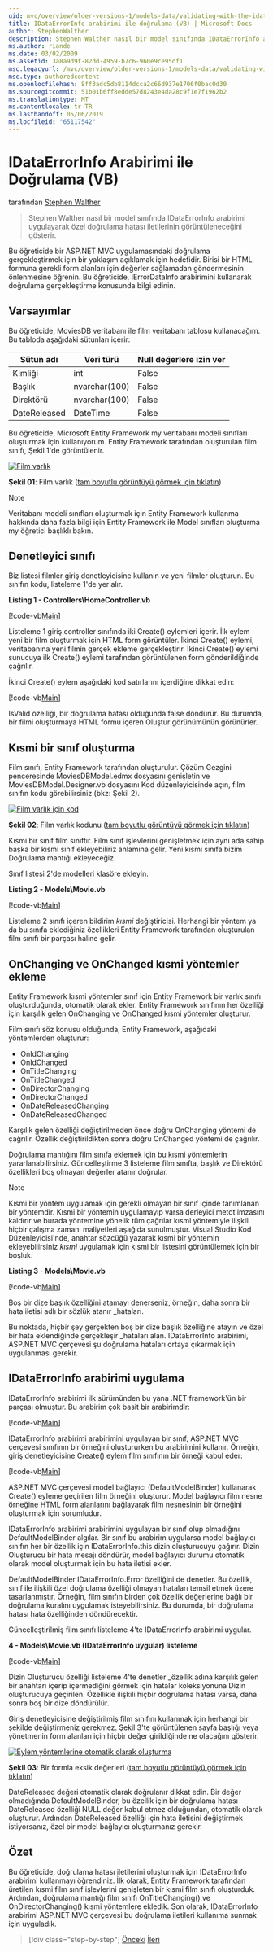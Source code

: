 ```yaml
---
uid: mvc/overview/older-versions-1/models-data/validating-with-the-idataerrorinfo-interface-vb
title: IDataErrorInfo arabirimi ile doğrulama (VB) | Microsoft Docs
author: StephenWalther
description: Stephen Walther nasıl bir model sınıfında IDataErrorInfo arabirimi uygulayarak özel doğrulama hatası iletilerinin görüntüleneceğini gösterir.
ms.author: riande
ms.date: 03/02/2009
ms.assetid: 3a8a9d9f-82dd-4959-b7c6-960e9ce95df1
msc.legacyurl: /mvc/overview/older-versions-1/models-data/validating-with-the-idataerrorinfo-interface-vb
msc.type: authoredcontent
ms.openlocfilehash: 8ff3adc5db8114dcca2c66d937e1706f0bac0d30
ms.sourcegitcommit: 51b01b6ff8edde57d8243e4da28c9f1e7f1962b2
ms.translationtype: MT
ms.contentlocale: tr-TR
ms.lasthandoff: 05/06/2019
ms.locfileid: "65117542"
---
```

# <a name="validating-with-the-idataerrorinfo-interface-vb"></a>IDataErrorInfo Arabirimi ile Doğrulama (VB)

tarafından [Stephen Walther](https://github.com/StephenWalther)

> Stephen Walther nasıl bir model sınıfında IDataErrorInfo arabirimi uygulayarak özel doğrulama hatası iletilerinin görüntüleneceğini gösterir.

Bu öğreticide bir ASP.NET MVC uygulamasındaki doğrulama gerçekleştirmek için bir yaklaşım açıklamak için hedefidir. Birisi bir HTML formuna gerekli form alanları için değerler sağlamadan göndermesinin önlenmesine öğrenin. Bu öğreticide, IErrorDataInfo arabirimini kullanarak doğrulama gerçekleştirme konusunda bilgi edinin.

## <a name="assumptions"></a>Varsayımlar

Bu öğreticide, MoviesDB veritabanı ile film veritabanı tablosu kullanacağım. Bu tabloda aşağıdaki sütunları içerir:

<a id="0.6_table01"></a>

| **Sütun adı** | **Veri türü** | **Null değerlere izin ver** |
| --- | --- | --- |
| Kimliği | int | False |
| Başlık | nvarchar(100) | False |
| Direktörü | nvarchar(100) | False |
| DateReleased | DateTime | False |

Bu öğreticide, Microsoft Entity Framework my veritabanı modeli sınıfları oluşturmak için kullanıyorum. Entity Framework tarafından oluşturulan film sınıfı, Şekil 1'de görüntülenir.

[![Film varlık](validating-with-the-idataerrorinfo-interface-vb/_static/image1.jpg)](validating-with-the-idataerrorinfo-interface-vb/_static/image1.png)

**Şekil 01**: Film varlık ([tam boyutlu görüntüyü görmek için tıklatın](validating-with-the-idataerrorinfo-interface-vb/_static/image2.png))

> [!NOTE] 
> 
> Veritabanı modeli sınıfları oluşturmak için Entity Framework kullanma hakkında daha fazla bilgi için Entity Framework ile Model sınıfları oluşturma my öğretici başlıklı bakın.

## <a name="the-controller-class"></a>Denetleyici sınıfı

Biz listesi filmler giriş denetleyicisine kullanın ve yeni filmler oluşturun. Bu sınıfın kodu, listeleme 1'de yer alır.

**Listing 1 - Controllers\HomeController.vb**

[!code-vb[Main](validating-with-the-idataerrorinfo-interface-vb/samples/sample1.vb)]

Listeleme 1 giriş controller sınıfında iki Create() eylemleri içerir. İlk eylem yeni bir film oluşturmak için HTML form görüntüler. İkinci Create() eylemi, veritabanına yeni filmin gerçek ekleme gerçekleştirir. İkinci Create() eylemi sunucuya ilk Create() eylemi tarafından görüntülenen form gönderildiğinde çağrılır.

İkinci Create() eylem aşağıdaki kod satırlarını içerdiğine dikkat edin:

[!code-vb[Main](validating-with-the-idataerrorinfo-interface-vb/samples/sample2.vb)]

IsValid özelliği, bir doğrulama hatası olduğunda false döndürür. Bu durumda, bir filmi oluşturmaya HTML formu içeren Oluştur görünümünün görünürler.

## <a name="creating-a-partial-class"></a>Kısmi bir sınıf oluşturma

Film sınıfı, Entity Framework tarafından oluşturulur. Çözüm Gezgini penceresinde MoviesDBModel.edmx dosyasını genişletin ve MoviesDBModel.Designer.vb dosyasını Kod düzenleyicisinde açın, film sınıfın kodu görebilirsiniz (bkz: Şekil 2).

[![Film varlık için kod](validating-with-the-idataerrorinfo-interface-vb/_static/image2.jpg)](validating-with-the-idataerrorinfo-interface-vb/_static/image3.png)

**Şekil 02**: Film varlık kodunu ([tam boyutlu görüntüyü görmek için tıklatın](validating-with-the-idataerrorinfo-interface-vb/_static/image4.png))

Kısmi bir sınıf film sınıftır. Film sınıf işlevlerini genişletmek için aynı ada sahip başka bir kısmi sınıf ekleyebiliriz anlamına gelir. Yeni kısmi sınıfa bizim Doğrulama mantığı ekleyeceğiz.

Sınıf listesi 2'de modelleri klasöre ekleyin.

**Listing 2 - Models\Movie.vb**

[!code-vb[Main](validating-with-the-idataerrorinfo-interface-vb/samples/sample3.vb)]

Listeleme 2 sınıfı içeren bildirim *kısmi* değiştiricisi. Herhangi bir yöntem ya da bu sınıfa eklediğiniz özellikleri Entity Framework tarafından oluşturulan film sınıfı bir parçası haline gelir.

## <a name="adding-onchanging-and-onchanged-partial-methods"></a>OnChanging ve OnChanged kısmi yöntemler ekleme

Entity Framework kısmi yöntemler sınıf için Entity Framework bir varlık sınıfı oluşturduğunda, otomatik olarak ekler. Entity Framework sınıfının her özelliği için karşılık gelen OnChanging ve OnChanged kısmi yöntemler oluşturur.

Film sınıfı söz konusu olduğunda, Entity Framework, aşağıdaki yöntemlerden oluşturur:

- OnIdChanging
- OnIdChanged
- OnTitleChanging
- OnTitleChanged
- OnDirectorChanging
- OnDirectorChanged
- OnDateReleasedChanging
- OnDateReleasedChanged

Karşılık gelen özelliği değiştirilmeden önce doğru OnChanging yöntemi de çağrılır. Özellik değiştirildikten sonra doğru OnChanged yöntemi de çağrılır.

Doğrulama mantığını film sınıfa eklemek için bu kısmi yöntemlerin yararlanabilirsiniz. Güncelleştirme 3 listeleme film sınıfta, başlık ve Direktörü özellikleri boş olmayan değerler atanır doğrular.

> [!NOTE] 
> 
> Kısmi bir yöntem uygulamak için gerekli olmayan bir sınıf içinde tanımlanan bir yöntemdir. Kısmi bir yöntemin uygulamayıp varsa derleyici metot imzasını kaldırır ve burada yöntemine yönelik tüm çağrılar kısmi yöntemiyle ilişkili hiçbir çalışma zamanı maliyetleri aşağıda sunulmuştur. Visual Studio Kod Düzenleyicisi'nde, anahtar sözcüğü yazarak kısmi bir yöntemin ekleyebilirsiniz *kısmi* uygulamak için kısmi bir listesini görüntülemek için bir boşluk.

**Listing 3 - Models\Movie.vb**

[!code-vb[Main](validating-with-the-idataerrorinfo-interface-vb/samples/sample4.vb)]

Boş bir dize başlık özelliğini atamayı denerseniz, örneğin, daha sonra bir hata iletisi adlı bir sözlük atanır \_hataları.

Bu noktada, hiçbir şey gerçekten boş bir dize başlık özelliğine atayın ve özel bir hata eklendiğinde gerçekleşir \_hataları alan. IDataErrorInfo arabirimi, ASP.NET MVC çerçevesi şu doğrulama hataları ortaya çıkarmak için uygulanması gerekir.

## <a name="implementing-the-idataerrorinfo-interface"></a>IDataErrorInfo arabirimi uygulama

IDataErrorInfo arabirimi ilk sürümünden bu yana .NET framework'ün bir parçası olmuştur. Bu arabirim çok basit bir arabirimdir:

[!code-vb[Main](validating-with-the-idataerrorinfo-interface-vb/samples/sample5.vb)]

IDataErrorInfo arabirimi arabirimini uygulayan bir sınıf, ASP.NET MVC çerçevesi sınıfının bir örneğini oluştururken bu arabirimini kullanır. Örneğin, giriş denetleyicisine Create() eylem film sınıfının bir örneği kabul eder:

[!code-vb[Main](validating-with-the-idataerrorinfo-interface-vb/samples/sample6.vb)]

ASP.NET MVC çerçevesi model bağlayıcı (DefaultModelBinder) kullanarak Create() eyleme geçirilen film örneğini oluşturur. Model bağlayıcı film nesne örneğine HTML form alanlarını bağlayarak film nesnesinin bir örneğini oluşturmak için sorumludur.

IDataErrorInfo arabirimi arabirimini uygulayan bir sınıf olup olmadığını DefaultModelBinder algılar. Bir sınıf bu arabirim uygularsa model bağlayıcı sınıfın her bir özellik için IDataErrorInfo.this dizin oluşturucuyu çağırır. Dizin Oluşturucu bir hata mesajı döndürür, model bağlayıcı durumu otomatik olarak model oluşturmak için bu hata iletisi ekler.

DefaultModelBinder IDataErrorInfo.Error özelliğini de denetler. Bu özellik, sınıf ile ilişkili özel doğrulama özelliği olmayan hataları temsil etmek üzere tasarlanmıştır. Örneğin, film sınıfın birden çok özellik değerlerine bağlı bir doğrulama kuralını uygulamak isteyebilirsiniz. Bu durumda, bir doğrulama hatası hata özelliğinden döndürecektir.

Güncelleştirilmiş film sınıfı listeleme 4'te IDataErrorInfo arabirimi uygular.

**4 - Models\Movie.vb (IDataErrorInfo uygular) listeleme**

[!code-vb[Main](validating-with-the-idataerrorinfo-interface-vb/samples/sample7.vb)]

Dizin Oluşturucu özelliği listeleme 4'te denetler \_özellik adına karşılık gelen bir anahtarı içerip içermediğini görmek için hatalar koleksiyonuna Dizin oluşturucuya geçirilen. Özellikle ilişkili hiçbir doğrulama hatası varsa, daha sonra boş bir dize döndürülür.

Giriş denetleyicisine değiştirilmiş film sınıfını kullanmak için herhangi bir şekilde değiştirmeniz gerekmez. Şekil 3'te görüntülenen sayfa başlığı veya yönetmenin form alanları için hiçbir değer girildiğinde ne olacağını gösterir.

[![Eylem yöntemlerine otomatik olarak oluşturma](validating-with-the-idataerrorinfo-interface-vb/_static/image3.jpg)](validating-with-the-idataerrorinfo-interface-vb/_static/image5.png)

**Şekil 03**: Bir formla eksik değerleri ([tam boyutlu görüntüyü görmek için tıklatın](validating-with-the-idataerrorinfo-interface-vb/_static/image6.png))

DateReleased değeri otomatik olarak doğrulanır dikkat edin. Bir değer olmadığında DefaultModelBinder, bu özellik için bir doğrulama hatası DateReleased özelliği NULL değer kabul etmez olduğundan, otomatik olarak oluşturur. Ardından DateReleased özelliği için hata iletisini değiştirmek istiyorsanız, özel bir model bağlayıcı oluşturmanız gerekir.

## <a name="summary"></a>Özet

Bu öğreticide, doğrulama hatası iletilerini oluşturmak için IDataErrorInfo arabirimi kullanmayı öğrendiniz. İlk olarak, Entity Framework tarafından üretilen kısmi film sınıf işlevlerini genişleten bir kısmi film sınıfı oluşturduk. Ardından, doğrulama mantığı film sınıfı OnTitleChanging() ve OnDirectorChanging() kısmi yöntemlere ekledik. Son olarak, IDataErrorInfo arabirimi ASP.NET MVC çerçevesi bu doğrulama iletileri kullanıma sunmak için uyguladık.

> [!div class="step-by-step"]
> [Önceki](performing-simple-validation-vb.md)
> [İleri](validating-with-a-service-layer-vb.md)
